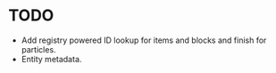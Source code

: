 # TODO

- Add registry powered ID lookup for items and blocks and finish for particles.
- Entity metadata.

